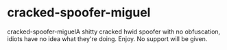 # cracked-spoofer-miguel
cracked-spoofer-miguelA shitty cracked hwid spoofer with no obfuscation, idiots have no idea what they're doing. Enjoy. No support will be given.
